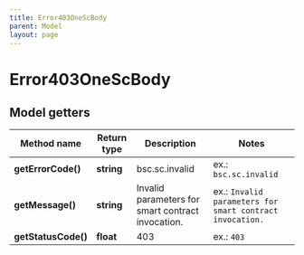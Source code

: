 ```yaml
---
title: Error403OneScBody
parent: Model
layout: page
---
```


# Error403OneScBody

## Model getters

Method name | Return type | Description | Notes
------------ | ------------- | ------------- | -------------
**getErrorCode()** | **string** | bsc.sc.invalid | ex.: `bsc.sc.invalid`
**getMessage()** | **string** | Invalid parameters for smart contract invocation. | ex.: `Invalid parameters for smart contract invocation.`
**getStatusCode()** | **float** | 403 | ex.: `403`

